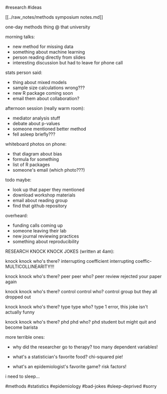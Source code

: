 #research
#ideas

[[../raw_notes/methods symposium notes.md]]

one-day methods thing @ that university

morning talks:
- new method for missing data
- something about machine learning
- person reading directly from slides
- interesting discussion but had to leave for phone call

stats person said:
- thing about mixed models
- sample size calculations wrong???
- new R package coming soon
- email them about collaboration?

afternoon session (really warm room):
- mediator analysis stuff
- debate about p-values
- someone mentioned better method
- fell asleep briefly???

whiteboard photos on phone:
- that diagram about bias
- formula for something
- list of R packages
- someone's email (which photo???)

todo maybe:
- look up that paper they mentioned
- download workshop materials
- email about reading group
- find that github repository

overheard:
- funding calls coming up
- someone leaving their lab
- new journal reviewing practices
- something about reproducibility

RESEARCH KNOCK KNOCK JOKES (written at 4am):

knock knock
who's there?
interrupting coefficient
interrupting coeffic-
MULTICOLLINEARITY!!!

knock knock
who's there?
peer
peer who?
peer review rejected your paper again

knock knock
who's there?
control
control who?
control group but they all dropped out

knock knock
who's there?
type
type who?
type 1 error, this joke isn't actually funny

knock knock
who's there?
phd
phd who?
phd student but might quit and become barista

more terrible ones:
- why did the researcher go to therapy?
  too many dependent variables!

- what's a statistician's favorite food?
  chi-squared pie!

- what's an epidemiologist's favorite game?
  risk factors!

i need to sleep...

#methods #statistics #epidemiology #bad-jokes #sleep-deprived #sorry 